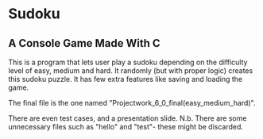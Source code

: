 # Sudoku
## A Console Game Made With C

This is a program that lets user play a sudoku depending on the difficulty level of easy, medium and hard. 
It randomly (but with proper logic) creates this sudoku puzzle.
It has few extra features like saving and loading the game.

The final file is the one named "Projectwork_6_0_final(easy_medium_hard)".

There are even test cases, and a presentation slide.
N.b. There are some unnecessary files such as "hello" and "test"- these might be discarded.
